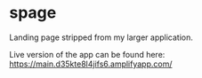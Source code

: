 # spage
Landing page stripped from my larger application.

Live version of the app can be found here:
https://main.d35kte8l4jifs6.amplifyapp.com/
